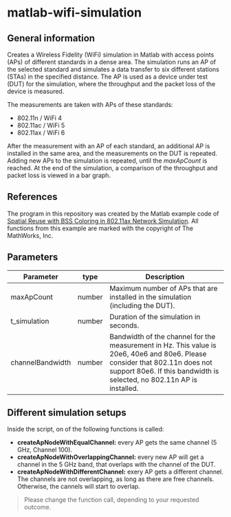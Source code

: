 # matlab-wifi-simulation

## General information

Creates a Wireless Fidelity (WiFi) simulation in Matlab with access points (APs) of different standards in a dense area. The simulation runs an AP of the selected standard and simulates a data transfer to six different stations (STAs) in the specified distance. The AP is used as a device under test (DUT) for the simulation, where the throughput and the packet loss of the device is measured.

The measurements are taken with APs of these standards:

* 802.11n / WiFi 4
* 802.11ac / WiFi 5
* 802.11ax / WiFi 6

After the measurement with an AP of each standard, an additional AP is installed in the same area, and the measurements on the DUT is repeated. Adding new APs to the simulation is repeated, until the _maxApCount_ is reached. At the end of the simulation, a comparison of the throughput and packet loss is viewed in a bar graph.

## References

The program in this repository was created by the Matlab example code
of [Spatial Reuse with BSS Coloring in 802.11ax Network Simulation](https://www.mathworks.com/help/wlan/ug/spatial-reuse-with-bss-coloring-in-an-802.11ax-network-simulation.html).
All functions from this example are marked with the copyright of The MathWorks, Inc.

## Parameters

| Parameter        | type   | Description                                                                                                                                                                                           |
|------------------|--------|-------------------------------------------------------------------------------------------------------------------------------------------------------------------------------------------------------|
| maxApCount       | number | Maximum number of APs that are installed in the simulation (including the DUT).                                                                                                                       |
| t_simulation     | number | Duration of the simulation in seconds.                                                                                                                                                                |
| channelBandwidth | number | Bandwidth of the channel for the measurement in Hz. This value is 20e6, 40e6 and 80e6. Please consider that 802.11n does not support 80e6. If this bandwidth is selected, no 802.11n AP is installed. |

## Different simulation setups

Inside the script, on of the following functions is called:

* **createApNodeWithEqualChannel:** every AP gets the same channel (5 GHz, Channel 100).
* **createApNodeWithOverlappingChannel:** every new AP will get a channel in the 5 GHz band, that overlaps with the channel of the DUT.
* **createApNodeWithDifferentChannel:** exery AP gets a different channel. The channels are not overlapping, as long as there are free channels. Otherwise, the cannels will start to overlap.

> Please change the function call, depending to your requested outcome.

